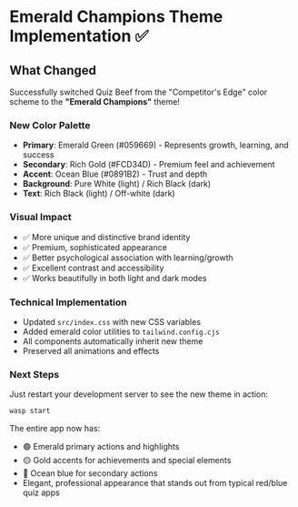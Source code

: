 # Emerald Champions Theme Implementation ✅

## What Changed

Successfully switched Quiz Beef from the "Competitor's Edge" color scheme to the **"Emerald Champions"** theme!

### New Color Palette
- **Primary**: Emerald Green (#059669) - Represents growth, learning, and success
- **Secondary**: Rich Gold (#FCD34D) - Premium feel and achievement
- **Accent**: Ocean Blue (#0891B2) - Trust and depth
- **Background**: Pure White (light) / Rich Black (dark)
- **Text**: Rich Black (light) / Off-white (dark)

### Visual Impact
- ✅ More unique and distinctive brand identity
- ✅ Premium, sophisticated appearance
- ✅ Better psychological association with learning/growth
- ✅ Excellent contrast and accessibility
- ✅ Works beautifully in both light and dark modes

### Technical Implementation
- Updated `src/index.css` with new CSS variables
- Added emerald color utilities to `tailwind.config.cjs`
- All components automatically inherit new theme
- Preserved all animations and effects

### Next Steps
Just restart your development server to see the new theme in action:
```bash
wasp start
```

The entire app now has:
- 🟢 Emerald primary actions and highlights
- 🟡 Gold accents for achievements and special elements
- 🔵 Ocean blue for secondary actions
- Elegant, professional appearance that stands out from typical red/blue quiz apps

